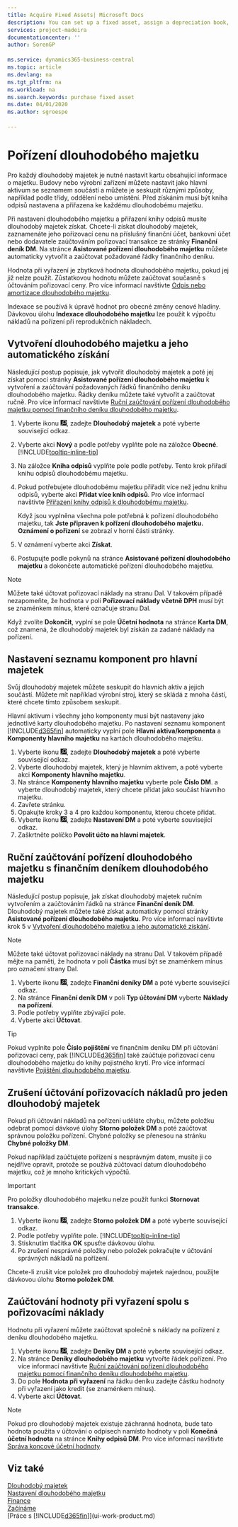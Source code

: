 ```yaml
---
title: Acquire Fixed Assets| Microsoft Docs
description: You can set up a fixed asset, assign a depreciation book, and record the fixed asset’s acquisition cost.
services: project-madeira
documentationcenter: ''
author: SorenGP

ms.service: dynamics365-business-central
ms.topic: article
ms.devlang: na
ms.tgt_pltfrm: na
ms.workload: na
ms.search.keywords: purchase fixed asset
ms.date: 04/01/2020
ms.author: sgroespe

---
```

# Pořízení dlouhodobého majetku
Pro každý dlouhodobý majetek je nutné nastavit kartu obsahující informace o majetku. Budovy nebo výrobní zařízení můžete nastavit jako hlavní aktivum se seznamem součástí a můžete je seskupit různými způsoby, například podle třídy, oddělení nebo umístění. Před získáním musí být kniha odpisů nastavena a přiřazena ke každému dlouhodobému majetku.

Při nastavení dlouhodobého majetku a přiřazení knihy odpisů musíte dlouhodobý majetek získat. Chcete-li získat dlouhodobý majetek, zaznamenáte jeho pořizovací cenu na příslušný finanční účet, bankovní účet nebo dodavatele zaúčtováním pořizovací transakce ze stránky **Finanční deník DM**. Na stránce **Asistované pořízení dlouhodobého majetku** můžete automaticky vytvořit a zaúčtovat požadované řádky finančního deníku.

Hodnota při vyřazení je zbytková hodnota dlouhodobého majetku, pokud jej již nelze použít. Zůstatkovou hodnotu můžete zaúčtovat současně s účtováním pořizovací ceny. Pro více informací navštivte [Odpis nebo amortizace dlouhodobého majetku](fa-how-depreciate-amortize.md).

Indexace se používá k úpravě hodnot pro obecné změny cenové hladiny. Dávkovou úlohu **Indexace dlouhodobého majetku** lze použít k výpočtu nákladů na pořízení při reprodukčních nákladech.

## Vytvoření dlouhodobého majetku a jeho automatického získání
Následující postup popisuje, jak vytvořit dlouhodobý majetek a poté jej získat pomocí stránky **Asistované pořízení dlouhodobého majetku** k vytvoření a zaúčtování požadovaných řádků finančního deníku dlouhodobého majetku. Řádky deníku můžete také vytvořit a zaúčtovat ručně. Pro více informací navštivte [Ruční zaúčtování pořízení dlouhodobého majetku pomocí finančního deníku dlouhodobého majetku](fa-how-acquire.md#to-post-a-fixed-asset-acquisition-manually-with-the-fixed-asset-gl-journal).

1. Vyberte ikonu ![Žárovky, která otevře funkci Řekněte mi](media/ui-search/search_small.png "Řekněte mi, co chcete dělat"), zadejte **Dlouhodobý majetek** a poté vyberte související odkaz.
2. Vyberte akci **Nový** a podle potřeby vyplňte pole na záložce **Obecné**. [!INCLUDE[tooltip-inline-tip](includes/tooltip-inline-tip_md.md)]
3. Na záložce **Kniha odpisů** vyplňte pole podle potřeby. Tento krok přiřadí knihu odpisů dlouhodobému majetku.
4. Pokud potřebujete dlouhodobému majetku přiřadit více než jednu knihu odpisů, vyberte akci **Přidat více knih odpisů**. Pro více informací navštivte [Přiřazení knihy odpisů k dlouhodobému majetku](fa-how-setup-depreciation.md#to-assign-a-depreciation-book-to-a-fixed-asset).

   Když jsou vyplněna všechna pole potřebná k pořízení dlouhodobého majetku, tak **Jste připraven k pořízení dlouhodobého majetku. Oznámení o pořízení** se zobrazí v horní části stránky.
5. V oznámení vyberte akci **Získat**.
6. Postupujte podle pokynů na stránce **Asistované pořízení dlouhodobého majetku** a dokončete automatické pořízení dlouhodobého majetku.

> [!NOTE]
> Můžete také účtovat pořizovací náklady na stranu Dal. V takovém případě nezapomeňte, že hodnota v poli **Pořizovací náklady včetně  DPH** musí být se znaménkem mínus, které označuje stranu Dal.

Když zvolíte **Dokončit**, vyplní se pole **Účetní hodnota** na stránce **Karta DM**, což znamená, že dlouhodobý majetek byl získán za zadané náklady na pořízení.

## Nastavení seznamu komponent pro hlavní majetek
Svůj dlouhodobý majetek můžete seskupit do hlavních aktiv a jejich součástí. Můžete mít například výrobní stroj, který se skládá z mnoha částí, které chcete tímto způsobem seskupit.

Hlavní aktivum i všechny jeho komponenty musí být nastaveny jako jednotlivé karty dlouhodobého majetku. Po nastavení seznamu komponent [!INCLUDE[d365fin](includes/d365fin_md.md)] automaticky vyplní pole **Hlavní aktiva/komponenta** a **Komponenty hlavního majetku** na kartách dlouhodobého majetku.

1. Vyberte ikonu ![Žárovky, která otevře funkci Řekněte mi](media/ui-search/search_small.png "Řekněte mi, co chcete dělat"), zadejte **Dlouhodobý majetek** a poté vyberte související odkaz.
2. Vyberte dlouhodobý majetek, který je hlavním aktivem, a poté vyberte akci **Komponenty hlavního majetku**.
3. Na stránce **Komponenty hlavního majetku** vyberte pole **Číslo DM**. a vyberte dlouhodobý majetek, který chcete přidat jako součást hlavního majetku.
4. Zavřete stránku.
5. Opakujte kroky 3 a 4 pro každou komponentu, kterou chcete přidat.
6. Vyberte ikonu ![Žárovky, která otevře funkci Řekněte mi](media/ui-search/search_small.png "Řekněte mi, co chcete dělat"), zadejte **Nastavení DM** a poté vyberte související odkaz.
7. Zaškrtněte políčko **Povolit účto na hlavní majetek**.

## Ruční zaúčtování pořízení dlouhodobého majetku s finančním deníkem dlouhodobého majetku
Následující postup popisuje, jak získat dlouhodobý majetek ručním vytvořením a zaúčtováním řádků na stránce **Finanční deník DM**. Dlouhodobý majetek můžete také získat automaticky pomocí stránky **Asistované pořízení dlouhodobého majetku**. Pro více informací navštivte krok 5 v [Vytvoření dlouhodobého majetku a jeho automatické získání](fa-how-acquire.md#to-create-a-fixed-asset-and-acquire-it-automatically).

> [!NOTE]
> Můžete také účtovat pořizovací náklady na stranu Dal. V takovém případě mějte na paměti, že hodnota v poli **Částka** musí být se znaménkem mínus pro označení strany Dal.

1. Vyberte ikonu ![Žárovky, která otevře funkci Řekněte mi](media/ui-search/search_small.png "Řekněte mi, co chcete dělat"), zadejte **Finanční deníky DM** a poté vyberte související odkaz.
2. Na stránce **Finanční deník DM** v poli **Typ účtování DM** vyberte **Náklady na pořízení**.
3. Podle potřeby vyplňte zbývající pole.
4. Vyberte akci **Účtovat**.

> [!TIP]
> Pokud vyplníte pole **Číslo pojištění** ve finančním deníku DM při účtování pořizovací ceny, pak [!INCLUDE[d365fin](includes/d365fin_md.md)] také zaúčtuje pořizovací cenu dlouhodobého majetku do knihy pojistného krytí. Pro více informací navštivte [Pojištění dlouhodobého majetku](fa-how-insure.md).

## Zrušení účtování pořizovacích nákladů pro jeden dlouhodobý majetek
Pokud při účtování nákladů na pořízení uděláte chybu, můžete položku odebrat pomocí dávkové úlohy **Storno položek DM** a poté zaúčtovat správnou položku pořízení. Chybné položky se přenesou na stránku **Chybné položky DM**.

Pokud například zaúčtujete pořízení s nesprávným datem, musíte ji co nejdříve opravit, protože se používá zúčtovací datum dlouhodobého majetku, což je mnoho kritických výpočtů.

> [!IMPORTANT]
> Pro položky dlouhodobého majetku nelze použít funkci **Stornovat transakce**.

1. Vyberte ikonu ![Žárovky, která otevře funkci Řekněte mi](media/ui-search/search_small.png "Řekněte mi, co chcete dělat"), zadejte **Storno položek DM** a poté vyberte související odkaz.
2. Podle potřeby vyplňte pole. [!INCLUDE[tooltip-inline-tip](includes/tooltip-inline-tip_md.md)]
3. Stisknutím tlačítka **OK** spusťte dávkovou úlohu.
4. Po zrušení nesprávné položky nebo položek pokračujte v účtování správných nákladů na pořízení.

Chcete-li zrušit více položek pro dlouhodobý majetek najednou, použijte dávkovou úlohu **Storno položek DM**.

## Zaúčtování hodnoty při vyřazení spolu s pořizovacími náklady
Hodnotu při vyřazení můžete zaúčtovat společně s náklady na pořízení z deníku dlouhodobého majetku.

1. Vyberte ikonu ![Žárovky, která otevře funkci Řekněte mi](media/ui-search/search_small.png "Řekněte mi, co chcete dělat"), zadejte **Deníky DM** a poté vyberte související odkaz.
2. Na stránce **Deníky dlouhodobého majetku** vytvořte řádek pořízení. Pro více informací navštivte [Ruční zaúčtování pořízení dlouhodobého majetku pomocí finančního deníku dlouhodobého majetku](fa-how-acquire.md#to-post-a-fixed-asset-acquisition-manually-with-the-fixed-asset-gl-journal).
3. Do pole **Hodnota při vyřazení** na řádku deníku zadejte částku hodnoty při vyřazení jako kredit (se znaménkem mínus).
4. Vyberte akci **Účtovat**.

> [!NOTE]
> Pokud pro dlouhodobý majetek existuje záchranná hodnota, bude tato hodnota použita v účtování o odpisech namísto hodnoty v poli **Konečná účetní hodnota** na stránce **Knihy odpisů DM**. Pro více informací navštivte [Správa koncové účetní hodnoty](fa-how-depreciate-amortize.md#to-manage-the-ending-book-value).

## Viz také
[Dlouhodobý majetek](fa-manage.md)  
[Nastavení dlouhodobého majetku](fa-setup.md)  
[Finance](finance.md)  
[Začínáme](product-get-started.md)  
[Práce s [!INCLUDE[d365fin](includes/d365fin_md.md)]](ui-work-product.md)
